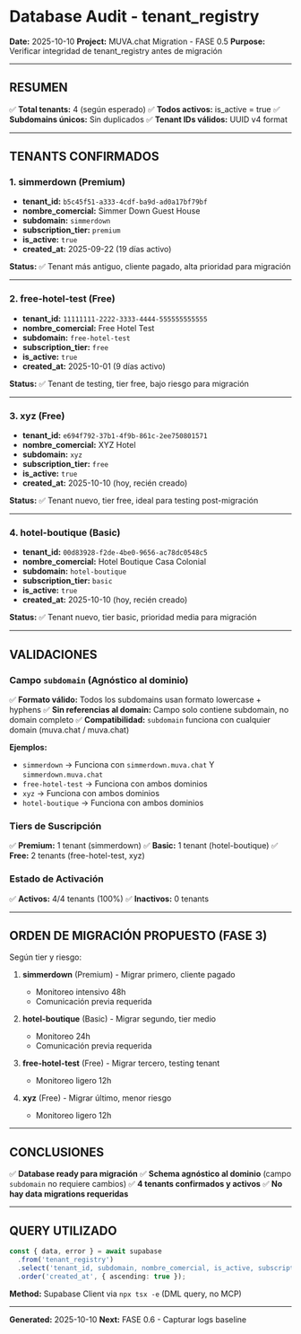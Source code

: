 # Database Audit - tenant_registry

**Date:** 2025-10-10
**Project:** MUVA.chat Migration - FASE 0.5
**Purpose:** Verificar integridad de tenant_registry antes de migración

---

## RESUMEN

✅ **Total tenants:** 4 (según esperado)
✅ **Todos activos:** is_active = true
✅ **Subdomains únicos:** Sin duplicados
✅ **Tenant IDs válidos:** UUID v4 format

---

## TENANTS CONFIRMADOS

### 1. simmerdown (Premium)
- **tenant_id:** `b5c45f51-a333-4cdf-ba9d-ad0a17bf79bf`
- **nombre_comercial:** Simmer Down Guest House
- **subdomain:** `simmerdown`
- **subscription_tier:** `premium`
- **is_active:** `true`
- **created_at:** 2025-09-22 (19 días activo)

**Status:** ✅ Tenant más antiguo, cliente pagado, alta prioridad para migración

---

### 2. free-hotel-test (Free)
- **tenant_id:** `11111111-2222-3333-4444-555555555555`
- **nombre_comercial:** Free Hotel Test
- **subdomain:** `free-hotel-test`
- **subscription_tier:** `free`
- **is_active:** `true`
- **created_at:** 2025-10-01 (9 días activo)

**Status:** ✅ Tenant de testing, tier free, bajo riesgo para migración

---

### 3. xyz (Free)
- **tenant_id:** `e694f792-37b1-4f9b-861c-2ee750801571`
- **nombre_comercial:** XYZ Hotel
- **subdomain:** `xyz`
- **subscription_tier:** `free`
- **is_active:** `true`
- **created_at:** 2025-10-10 (hoy, recién creado)

**Status:** ✅ Tenant nuevo, tier free, ideal para testing post-migración

---

### 4. hotel-boutique (Basic)
- **tenant_id:** `00d83928-f2de-4be0-9656-ac78dc0548c5`
- **nombre_comercial:** Hotel Boutique Casa Colonial
- **subdomain:** `hotel-boutique`
- **subscription_tier:** `basic`
- **is_active:** `true`
- **created_at:** 2025-10-10 (hoy, recién creado)

**Status:** ✅ Tenant nuevo, tier basic, prioridad media para migración

---

## VALIDACIONES

### Campo `subdomain` (Agnóstico al dominio)
✅ **Formato válido:** Todos los subdomains usan formato lowercase + hyphens
✅ **Sin referencias al domain:** Campo solo contiene subdomain, no domain completo
✅ **Compatibilidad:** `subdomain` funciona con cualquier domain (muva.chat / muva.chat)

**Ejemplos:**
- `simmerdown` → Funciona con `simmerdown.muva.chat` Y `simmerdown.muva.chat`
- `free-hotel-test` → Funciona con ambos dominios
- `xyz` → Funciona con ambos dominios
- `hotel-boutique` → Funciona con ambos dominios

### Tiers de Suscripción
✅ **Premium:** 1 tenant (simmerdown)
✅ **Basic:** 1 tenant (hotel-boutique)
✅ **Free:** 2 tenants (free-hotel-test, xyz)

### Estado de Activación
✅ **Activos:** 4/4 tenants (100%)
✅ **Inactivos:** 0 tenants

---

## ORDEN DE MIGRACIÓN PROPUESTO (FASE 3)

Según tier y riesgo:

1. **simmerdown** (Premium) - Migrar primero, cliente pagado
   - Monitoreo intensivo 48h
   - Comunicación previa requerida

2. **hotel-boutique** (Basic) - Migrar segundo, tier medio
   - Monitoreo 24h
   - Comunicación previa requerida

3. **free-hotel-test** (Free) - Migrar tercero, testing tenant
   - Monitoreo ligero 12h

4. **xyz** (Free) - Migrar último, menor riesgo
   - Monitoreo ligero 12h

---

## CONCLUSIONES

✅ **Database ready para migración**
✅ **Schema agnóstico al dominio** (campo `subdomain` no requiere cambios)
✅ **4 tenants confirmados y activos**
✅ **No hay data migrations requeridas**

---

## QUERY UTILIZADO

```typescript
const { data, error } = await supabase
  .from('tenant_registry')
  .select('tenant_id, subdomain, nombre_comercial, is_active, subscription_tier, created_at')
  .order('created_at', { ascending: true });
```

**Method:** Supabase Client via `npx tsx -e` (DML query, no MCP)

---

**Generated:** 2025-10-10
**Next:** FASE 0.6 - Capturar logs baseline
